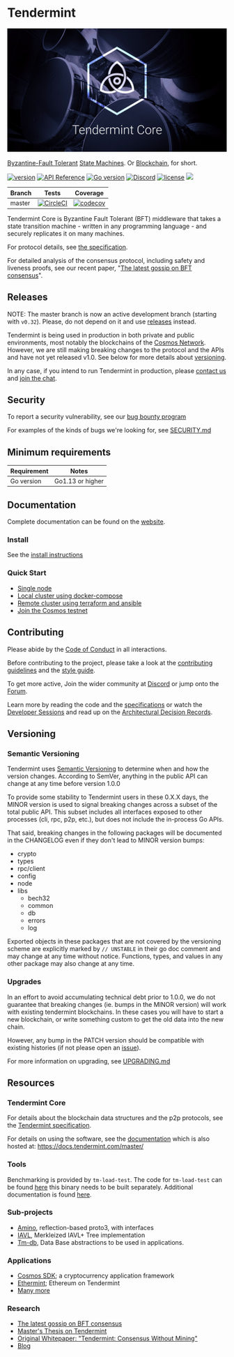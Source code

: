 # Tendermint

![banner](docs/tendermint-core-image.jpg)

[Byzantine-Fault Tolerant](https://en.wikipedia.org/wiki/Byzantine_fault_tolerance)
[State Machines](https://en.wikipedia.org/wiki/State_machine_replication).
Or [Blockchain](<https://en.wikipedia.org/wiki/Blockchain_(database)>), for short.

[![version](https://img.shields.io/github/tag/tendermint/tendermint.svg)](https://github.com/tendermint/tendermint/releases/latest)
[![API Reference](https://camo.githubusercontent.com/915b7be44ada53c290eb157634330494ebe3e30a/68747470733a2f2f676f646f632e6f72672f6769746875622e636f6d2f676f6c616e672f6764646f3f7374617475732e737667)](https://godoc.org/github.com/tendermint/tendermint)
[![Go version](https://img.shields.io/badge/go-1.13-blue.svg)](https://github.com/moovweb/gvm)
[![Discord](https://img.shields.io/discord/669268347736686612.svg)](https://discord.gg/AzefAFd)
[![license](https://img.shields.io/github/license/tendermint/tendermint.svg)](https://github.com/tendermint/tendermint/blob/master/LICENSE)
[![](https://tokei.rs/b1/github/tendermint/tendermint?category=lines)](https://github.com/tendermint/tendermint)

| Branch | Tests                                                                                                                                                | Coverage                                                                                                                             |
| ------ | ---------------------------------------------------------------------------------------------------------------------------------------------------- | ------------------------------------------------------------------------------------------------------------------------------------ |
| master | [![CircleCI](https://circleci.com/gh/tendermint/tendermint/tree/master.svg?style=shield)](https://circleci.com/gh/tendermint/tendermint/tree/master) | [![codecov](https://codecov.io/gh/tendermint/tendermint/branch/master/graph/badge.svg)](https://codecov.io/gh/tendermint/tendermint) |

Tendermint Core is Byzantine Fault Tolerant (BFT) middleware that takes a state transition machine - written in any programming language -
and securely replicates it on many machines.

For protocol details, see [the specification](https://github.com/tendermint/spec).

For detailed analysis of the consensus protocol, including safety and liveness proofs,
see our recent paper, "[The latest gossip on BFT consensus](https://arxiv.org/abs/1807.04938)".

## Releases

NOTE: The master branch is now an active development branch (starting with `v0.32`). Please, do not depend on it and
use [releases](https://github.com/tendermint/tendermint/releases) instead.

Tendermint is being used in production in both private and public environments,
most notably the blockchains of the [Cosmos Network](https://cosmos.network/).
However, we are still making breaking changes to the protocol and the APIs and have not yet released v1.0.
See below for more details about [versioning](#versioning).

In any case, if you intend to run Tendermint in production,
please [contact us](mailto:partners@tendermint.com) and [join the chat](https://riot.im/app/#/room/#tendermint:matrix.org).

## Security

To report a security vulnerability, see our [bug bounty
program](https://hackerone.com/tendermint)

For examples of the kinds of bugs we're looking for, see [SECURITY.md](SECURITY.md)

## Minimum requirements

| Requirement | Notes            |
| ----------- | ---------------- |
| Go version  | Go1.13 or higher |

## Documentation

Complete documentation can be found on the [website](https://docs.tendermint.com/master/).

### Install

See the [install instructions](/docs/introduction/install.md)

### Quick Start

- [Single node](/docs/introduction/quick-start.md)
- [Local cluster using docker-compose](/docs/networks/docker-compose.md)
- [Remote cluster using terraform and ansible](/docs/networks/terraform-and-ansible.md)
- [Join the Cosmos testnet](https://cosmos.network/testnet)

## Contributing

Please abide by the [Code of Conduct](CODE_OF_CONDUCT.md) in all interactions.

Before contributing to the project, please take a look at the [contributing guidelines](CONTRIBUTING.md)
and the [style guide](STYLE_GUIDE.md).

To get more active, Join the wider community at [Discord](https://discord.gg/AzefAFd) or jump onto the [Forum](https://forum.cosmos.network/).

Learn more by reading the code and the
[specifications](https://github.com/tendermint/spec) or watch the [Developer Sessions](/docs/DEV_SESSIONS.md) and read up on the
[Architectural Decision Records](https://github.com/tendermint/tendermint/tree/master/docs/architecture).

## Versioning

### Semantic Versioning

Tendermint uses [Semantic Versioning](http://semver.org/) to determine when and how the version changes.
According to SemVer, anything in the public API can change at any time before version 1.0.0

To provide some stability to Tendermint users in these 0.X.X days, the MINOR version is used
to signal breaking changes across a subset of the total public API. This subset includes all
interfaces exposed to other processes (cli, rpc, p2p, etc.), but does not
include the in-process Go APIs.

That said, breaking changes in the following packages will be documented in the
CHANGELOG even if they don't lead to MINOR version bumps:

- crypto
- types
- rpc/client
- config
- node
- libs
  - bech32
  - common
  - db
  - errors
  - log

Exported objects in these packages that are not covered by the versioning scheme
are explicitly marked by `// UNSTABLE` in their go doc comment and may change at any
time without notice. Functions, types, and values in any other package may also change at any time.

### Upgrades

In an effort to avoid accumulating technical debt prior to 1.0.0,
we do not guarantee that breaking changes (ie. bumps in the MINOR version)
will work with existing tendermint blockchains. In these cases you will
have to start a new blockchain, or write something custom to get the old
data into the new chain.

However, any bump in the PATCH version should be compatible with existing histories
(if not please open an [issue](https://github.com/tendermint/tendermint/issues)).

For more information on upgrading, see [UPGRADING.md](./UPGRADING.md)

## Resources

### Tendermint Core

For details about the blockchain data structures and the p2p protocols, see the
[Tendermint specification](https://docs.tendermint.com/master/spec/).

For details on using the software, see the [documentation](/docs/) which is also
hosted at: https://docs.tendermint.com/master/

### Tools

Benchmarking is provided by `tm-load-test`.
The code for `tm-load-test` can be found [here](https://github.com/informalsystems/tm-load-test) this binary needs to be built separately.
Additional documentation is found [here](/docs/tools).

### Sub-projects

- [Amino](http://github.com/tendermint/go-amino), reflection-based proto3, with
  interfaces
- [IAVL](http://github.com/tendermint/iavl), Merkleized IAVL+ Tree implementation
- [Tm-db](http://github.com/tendermint/tm-db), Data Base abstractions to be used in applications.

### Applications

- [Cosmos SDK](http://github.com/cosmos/cosmos-sdk); a cryptocurrency application framework
- [Ethermint](http://github.com/cosmos/ethermint); Ethereum on Tendermint
- [Many more](https://tendermint.com/ecosystem)

### Research

- [The latest gossip on BFT consensus](https://arxiv.org/abs/1807.04938)
- [Master's Thesis on Tendermint](https://atrium.lib.uoguelph.ca/xmlui/handle/10214/9769)
- [Original Whitepaper: "Tendermint: Consensus Without Mining"](https://tendermint.com/static/docs/tendermint.pdf)
- [Blog](https://blog.cosmos.network/tendermint/home)
